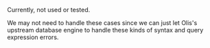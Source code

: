 Currently, not used or tested.

We may not need to handle these cases since we can just let Olis's upstream database engine to handle these kinds of syntax and query expression errors.